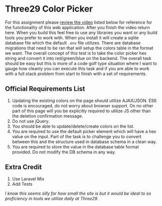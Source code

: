 # Three29 Color Picker

For this assignment please [review the video](https://youtu.be/hCtDH4mE59k) listed below for reference for the functionality of this
web application. After you finish the video return here. When you build this feel free to use any
libraries you want or any build tools you prefer to work with. When you install it will create a sqlite database file which the default `.env` file utilizes. There are database
migrations that need to be ran that will setup the colors table in the format we want. The overall concept
of this test is to take the color picker hex string and convert it into red/green/blue on the backend. The overall task
should be easy but this is more of a code golf type situation where I want to gauge how cleanly you can execute
this task and if you are able to work with a full stack problem from start to finish with a set of requirements.


## Official Requirements List
1. Updating the existing colors on the page should utilize AJAX/JSON. ES6 code is encouraged, do not worry about browser support.
On no other part of this page will you be explicitly required to utilize JS other than the deletion confirmation message.
2. Do not use jQuery.
3. You should be able to update/delete/create colors on the list.
4. You are required to use the default picker element which will have a hex value on the input. Part of the task is to
challenge you to convert between this and the structure used in database schema in a clean way.
5. You are required to store the value in the database table format provided. Do not modify the DB schema in any way. 


## Extra Credit
1. Use Laravel Mix
2. Add Tests

_I know this seems silly for how small the site is but it would be ideal to so proficiency in tools we utilize daily at Three29._
